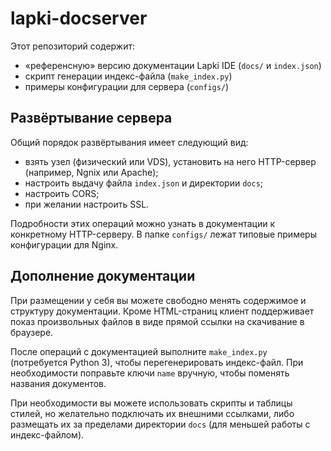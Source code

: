 # lapki-docserver

Этот репозиторий содержит:
 - «референсную» версию документации Lapki IDE (`docs/` и `index.json`)
 - скрипт генерации индекс-файла (`make_index.py`)
 - примеры конфигурации для сервера (`configs/`)

## Развёртывание сервера

Общий порядок развёртывания имеет следующий вид:
 - взять узел (физический или VDS), установить на него HTTP-сервер (например, Ngnix или Apache);
 - настроить выдачу файла `index.json` и директории `docs`;
 - настроить CORS;
 - при желании настроить SSL.

Подробности этих операций можно узнать в документации к конкретному HTTP-серверу.
В папке `configs/` лежат типовые примеры конфигурации для Nginx.

## Дополнение документации

При размещении у себя вы можете свободно менять содержимое и структуру документации. Кроме HTML-страниц клиент поддерживает показ произвольных файлов в виде прямой ссылки на скачивание в браузере.

После операций с документацией выполните `make_index.py` (потребуется Python 3), чтобы перегенерировать индекс-файл. При необходимости поправьте ключи `name` вручную, чтобы поменять названия документов.

При необходимости вы можете использовать скрипты и таблицы стилей, но желательно подключать их внешними ссылками, либо размещать их за пределами директории `docs` (для меньшей работы с индекс-файлом).
